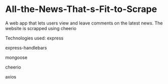 # All-the-News-That-s-Fit-to-Scrape

A web app that lets users view and leave comments on the latest news. The website is scrapped using cheerio

Technologies used:
express

express-handlebars

mongoose

cheerio

axios
